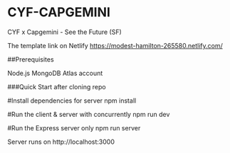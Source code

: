 # CYF-CAPGEMINI
CYF x Capgemini  - See the Future (SF)


The template link on Netlify
 https://modest-hamilton-265580.netlify.com/
 
##Prerequisites

Node.js
MongoDB Atlas account

 
###Quick Start after cloning repo
 
#Install dependencies for server
npm install

#Run the client & server with concurrently
npm run dev

#Run the Express server only
npm run server

Server runs on http://localhost:3000
